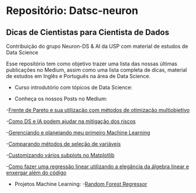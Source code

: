 # Repositório: Datsc-neuron
## Dicas de Cientistas para Cientista de Dados

Contribuição do grupo Neuron-DS & AI da USP com material de estudos de Data Science

Esse repositório tem como objetivo trazer uma lista das nossas últimas publicações no Medium, assim como uma lista completa de dicas, material de estudos em Inglês e Português na área de Data Science. 

- Curso introdutório com tópicos de Data Science:


- Conheça os nossos Posts no Medium:

-[Frente de Pareto e sua utilização com métodos de otimização multiobjetivo](https://medium.com/neurondsai/frente-de-pareto-e-sua-utiliza%C3%A7%C3%A3o-com-m%C3%A9todos-de-otimiza%C3%A7%C3%A3o-multiobjetivo-7b4f5592c658)

-[Como DS e IA podem ajudar na mitigação dos riscos](https://medium.com/neurondsai/como-ds-e-ia-podem-ajudar-na-mitiga%C3%A7%C3%A3o-do-risco-f35f1ff7bfa8)

-[Gerenciando e planejando meu primeiro Machine Learning](https://medium.com/neurondsai/gerenciando-e-planejando-meu-primeiro-machine-learning-6de7cf1abc99)

-[Comparando métodos de seleção de variáveis](https://medium.com/neurondsai/comparando-m%C3%A9todos-de-sele%C3%A7%C3%A3o-de-vari%C3%A1veis-ef6ffe4f501)

-[Customizando vários subplots no Matplotlib](https://medium.com/neurondsai/customizando-v%C3%A1rios-subplots-no-matplotlib-b8c51bc640bb)

-[Como fazer uma regressão linear utilizando a elegância da álgebra linear e enxergar além do código](https://medium.com/neurondsai/como-fazer-uma-regress%C3%A3o-linear-utilizando-a-eleg%C3%A2ncia-da-%C3%A1lgebra-linear-e-enxergar-al%C3%A9m-do-c%C3%B3digo-666a05706197)




- Projetos Machine Learning:
-[Random Forest Regressor](https://github.com/nayanemaia/Datsc-neuron/blob/main/Medium_RandomForestRegressor.ipynb)
